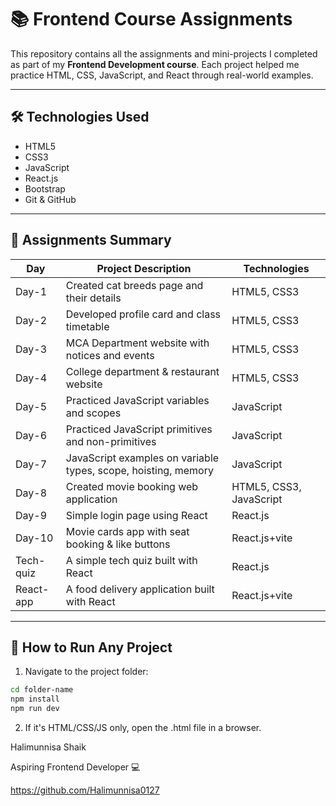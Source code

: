 # 📚 Frontend Course Assignments

This repository contains all the assignments and mini-projects I completed as part of my **Frontend Development course**. Each project helped me practice HTML, CSS, JavaScript, and React through real-world examples.

---

## 🛠️ Technologies Used

- HTML5
- CSS3
- JavaScript
- React.js
- Bootstrap
- Git & GitHub

---

## 📁 Assignments Summary

| Day | Project Description | Technologies |
|-----|---------------------|--------------|
| Day-1 | Created cat breeds page and their details | HTML5, CSS3 |
| Day-2 | Developed profile card and class timetable | HTML5, CSS3 |
| Day-3 | MCA Department website with notices and events | HTML5, CSS3 |
| Day-4 | College department & restaurant website | HTML5, CSS3 |
| Day-5 | Practiced JavaScript variables and scopes | JavaScript |
| Day-6 | Practiced JavaScript primitives and non-primitives | JavaScript |
| Day-7 | JavaScript examples on variable types, scope, hoisting, memory | JavaScript |
| Day-8 | Created movie booking web application | HTML5, CSS3, JavaScript |
| Day-9 | Simple login page using React | React.js |
| Day-10 | Movie cards app with seat booking & like buttons | React.js+vite |
| Tech-quiz | A simple tech quiz built with React | React.js |
| React-app | A food delivery application built with React | React.js+vite |

---

## 🔄 How to Run Any Project

1. Navigate to the project folder:

```bash
cd folder-name
npm install
npm run dev
```
2. If it's HTML/CSS/JS only, open the .html file in a browser.

Halimunnisa Shaik

Aspiring Frontend Developer 💻

https://github.com/Halimunnisa0127
